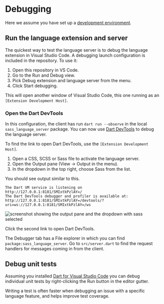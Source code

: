 # Debugging

Here we assume you have set up a [development environment](./development-environment.md).

## Run the language extension and server

The quickest way to test the language server is to debug the language extension in Visual Studio Code. A debugging launch configuration is included in the repository. To use it:

1. Open this repository in VS Code.
2. Go to the Run and Debug view.
3. Pick Debug extension and language server from the menu.
4. Click Start debugging.

This will open another window of Visual Studio Code, this one running as an `[Extension Development Host]`.

### Open the Dart DevTools

In this configuration, the client has run `dart run --observe` in the local `sass_language_server` package. You can now use [Dart DevTools](https://dart.dev/tools/dart-devtools) to debug the language server.

To find the link to open Dart DevTools, use the `[Extension Development Host]`.

1. Open a CSS, SCSS or Sass file to activate the language server.
2. Open the Output pane (View -> Output in the menu).
3. In the dropdown in the top right, choose Sass from the list.

You should see output similar to this.

```
The Dart VM service is listening on http://127.0.0.1:8181/SMIxtkPzlAY=/
The Dart DevTools debugger and profiler is available at: http://127.0.0.1:8181/SMIxtkPzlAY=/devtools/?uri=ws://127.0.0.1:8181/SMIxtkPzlAY=/ws
```

![screenshot showing the output pane and the dropdown with sass selected](https://github.com/user-attachments/assets/85839d2f-4305-4fb9-aeb0-d78f435e8b7d)


Click the second link to open Dart DevTools.

The Debugger tab has a File explorer in which you can find `package:sass_language_server`. Go to `src/server.dart` to find the request handlers for messages coming in from the client.

## Debug unit tests

Assuming you installed [Dart for Visual Studio Code](https://marketplace.visualstudio.com/items?itemName=Dart-Code.dart-code) you can debug individual unit tests by right-clicking the Run button in the editor gutter.

Writing a test is often faster when debugging an issue with a specific language feature, and helps improve test coverage.
